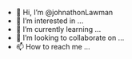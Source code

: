 - 👋 Hi, I’m @johnathonLawman
- 👀 I’m interested in ...
- 🌱 I’m currently learning ...
- 💞️ I’m looking to collaborate on ...
- 📫 How to reach me ...

<!---
johnathonLawman/johnathonLawman is a ✨ special ✨ repository because its `README.md` (this file) appears on your GitHub profile.
You can click the Preview link to take a look at your changes.
--->
